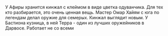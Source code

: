 У Афиры хранится кинжал с клеймом в виде цветка одуванчика. Для тех кто разбирается, это очень ценная вещь. Мастер Омар Хайям с юга по легендам делал оружие для семерых. Кинжал выглядит новым. У Бастиона кузница, в ней Терра - один из лучших оружейников в Дарвосе. Работает не со всеми